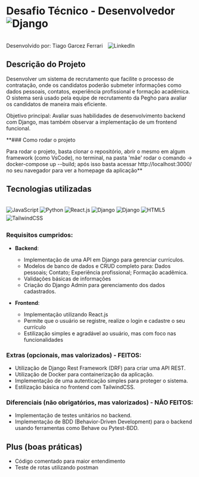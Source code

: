 # Desafio Técnico - Desenvolvedor <img align="center" alt="Django" src="https://img.shields.io/badge/Django-092E20?style=for-the-badge&logo=django&logoColor=white" style="margin-bottom: 5px;">

<p>
    Desenvolvido por: Tiago Garcez Ferrari  
    <a href="https://www.linkedin.com/in/tiago-garcez-ferrari-783833270/">
        <img src="https://img.shields.io/badge/LinkedIn-0077B5?style=flat-square&logo=linkedin&logoColor=white&logoWidth=20" alt="LinkedIn" style="margin-left: 10px; display: inline-block; margin-top: 10px;" />
    </a>
</p>

## Descrição do Projeto

Desenvolver um sistema de recrutamento que facilite o processo de contratação, onde os candidatos poderão submeter informações como dados pessoais, contatos, experiência profissional e formação acadêmica. O sistema será usado pela equipe de recrutamento da Pegho para avaliar os candidatos de maneira mais eficiente.

Objetivo principal: Avaliar suas habilidades de desenvolvimento backend com Django, mas também observar a implementação de um frontend funcional.

**### Como rodar o projeto

Para rodar o projeto, basta clonar o repositório, abrir o mesmo em algum framework (como VsCode), no terminal, na pasta 'mãe' rodar o comando -> docker-compose up --build; após isso basta acessar http://localhost:3000/ no seu navegador para ver a homepage da aplicação**

## Tecnologias utilizadas

<div style="display: inline_block"><br/>
    <img align="center" alt="JavaScript" src="https://img.shields.io/badge/JavaScript-F7DF1E?style=for-the-badge&logo=javascript&logoColor=black" style="margin-bottom: 5px;">
    <img align="center" alt="Python" src="https://img.shields.io/badge/Python-3776AB?style=for-the-badge&logo=python&logoColor=white" style="margin-bottom: 5px;">
    <img align="center" alt="React.js" src="https://img.shields.io/badge/React-20232A?style=for-the-badge&logo=react&logoColor=61DAFB" style="margin-bottom: 5px;">
    <img align="center" alt="Django" src="https://img.shields.io/badge/Django-092E20?style=for-the-badge&logo=django&logoColor=white" style="margin-bottom: 5px;">
    <img align="center" alt="Django" src="https://img.shields.io/badge/SQLite-07405E?style=for-the-badge&logo=sqlite&logoColor=white" style="margin-bottom: 5px;">
    <img align="center" alt="HTML5" src="https://img.shields.io/badge/HTML5-E34F26?style=for-the-badge&logo=html5&logoColor=white" style="margin-bottom: 5px;">
    <img align="center" alt="TailwindCSS" src="https://img.shields.io/badge/Tailwind_CSS-38B2AC?style=for-the-badge&logo=tailwind-css&logoColor=white" style="margin-bottom: 5px;">
</div>

### Requisitos cumpridos:
- **Backend**:
    - Implementação de uma API em Django para gerenciar currículos.
    - Modelos de banco de dados e CRUD completo para: Dados pessoais; Contato; Experiência profissional; Formação acadêmica.
    - Validações básicas de informações
    - Criação do Django Admin para gerenciamento dos dados cadastrados.

- **Frontend**:
    - Implementação utilizando React.js
    - Permite que o usuário se registre, realize o login e cadastre o seu currículo
    - Estilização simples e agradável ao usuário, mas com foco nas funcionalidades

### Extras (opcionais, mas valorizados) - FEITOS:
- Utilização de Django Rest Framework (DRF) para criar uma API REST.
- Utilização de Docker para containerização da aplicação.
- Implementação de uma autenticação simples para proteger o sistema.
- Estilização básica no frontend com TailwindCSS.

### Diferenciais (não obrigatórios, mas valorizados) - NÃO FEITOS:
- Implementação de testes unitários no backend.
- Implementação de BDD (Behavior-Driven Development) para o backend usando ferramentas como Behave ou Pytest-BDD.

## Plus (boas práticas)
- Código comentado para maior entendimento
- Teste de rotas utilizando postman
